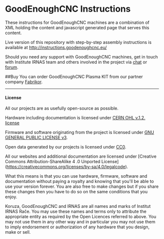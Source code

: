 
GoodEnoughCNC Instructions
======

These instructions for GoodEnoughCNC machines are a combination of XML holding the content and javascript generated page that serves this content.

Live version of this repository with step-by-step assembly instructions is available at http://instructions.goodenoughcnc.eu/

Should you need any support with GoodEnoughCNC machines, get in touch with Institute IRNAS team and others involved in the project via [chat](https://chat.irnas.eu/) or [forum](http://forum.irnas.eu/).

##Buy
You can order GoodEnoughCNC Plasma KIT from our partner company [Fabrikor](http://fabrikor.eu/index.php?route=product/category&path=60).

---

#### License

All our projects are as usefully open-source as possible.

Hardware including documentation is licensed under [CERN OHL v.1.2. license](http://www.ohwr.org/licenses/cern-ohl/v1.2)

Firmware and software originating from the project is licensed under [GNU GENERAL PUBLIC LICENSE v3](http://www.gnu.org/licenses/gpl-3.0.en.html).

Open data generated by our projects is licensed under [CC0](https://creativecommons.org/publicdomain/zero/1.0/legalcode).

All our websites and additional documentation are licensed under [Creative Commons Attribution-ShareAlike 4 .0 Unported License] (https://creativecommons.org/licenses/by-sa/4.0/legalcode).

What this means is that you can use hardware, firmware, software and documentation without paying a royalty and knowing that you'll be able to use your version forever. You are also free to make changes but if you share these changes then you have to do so on the same conditions that you enjoy.

Koruza, GoodEnoughCNC and IRNAS are all names and marks of Institut IRNAS Rače. 
You may use these names and terms only to attribute the appropriate entity as required by the Open Licences referred to above. You may not use them in any other way and in particular you may not use them to imply endorsement or authorization of any hardware that you design, make or sell.
